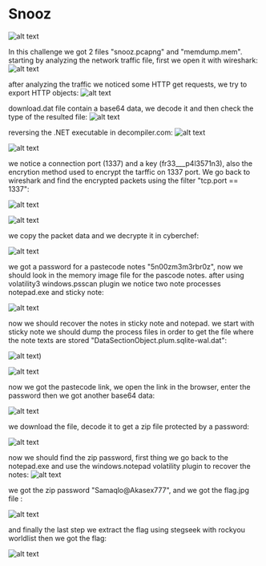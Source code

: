 # Snooz
![alt text](https://github.com/AkaSec-1337-CyberSecurity-Club/Akasec-CTF-2024/blob/main/forensic/Snooz/screenshots/Screenshot%202024-06-10%20050527.png)

In this challenge we got 2 files "snooz.pcapng" and "memdump.mem".
starting by analyzing the network traffic file, first we open it with wireshark:
![alt text](https://github.com/AkaSec-1337-CyberSecurity-Club/Akasec-CTF-2024/blob/main/forensic/Snooz/screenshots/wireshark_view.png)

after analyzing the traffic we noticed some HTTP get requests, we try to export HTTP objects:
![alt text](https://github.com/AkaSec-1337-CyberSecurity-Club/Akasec-CTF-2024/blob/main/forensic/Snooz/screenshots/download.dat.png)

download.dat file contain a base64 data, we decode it and then check the type of the resulted file:
![alt text](https://github.com/AkaSec-1337-CyberSecurity-Club/Akasec-CTF-2024/blob/main/forensic/Snooz/screenshots/download.datfiletype.png)

reversing the .NET executable in decompiler.com:
![alt text](https://github.com/AkaSec-1337-CyberSecurity-Club/Akasec-CTF-2024/blob/main/forensic/Snooz/screenshots/snoozdecompile.png)

![alt text](https://github.com/AkaSec-1337-CyberSecurity-Club/Akasec-CTF-2024/blob/main/forensic/Snooz/screenshots/encryptionmode.png)

we notice a connection port (1337) and a key (fr33___p4l3571n3), also the encrytion method used to encrypt the tarffic on 1337 port. We go back to wireshark and find the encrypted packets using the filter "tcp.port == 1337":

![alt text](https://github.com/AkaSec-1337-CyberSecurity-Club/Akasec-CTF-2024/blob/main/forensic/Snooz/screenshots/tcp1337.png)

![alt text](https://github.com/AkaSec-1337-CyberSecurity-Club/Akasec-CTF-2024/blob/main/forensic/Snooz/screenshots/tcp1337datapacket.png)

we copy the packet data and we decrypte it in cyberchef:

![alt text](https://github.com/AkaSec-1337-CyberSecurity-Club/Akasec-CTF-2024/blob/main/forensic/Snooz/screenshots/packetdatadecrypt.png)

we got a password for a pastecode notes "5n00zm3m3rbr0z", now we should look in the memory image file for the pascode notes. after using volatility3 windows.psscan plugin we notice two note processes notepad.exe and sticky note:

![alt text](https://github.com/AkaSec-1337-CyberSecurity-Club/Akasec-CTF-2024/blob/main/forensic/Snooz/screenshots/psscan.png)

now we should recover the notes in sticky note and notepad. we start with sticky note we should dump the process files in order to get the file where the note texts are stored "DataSectionObject.plum.sqlite-wal.dat":

![alt text](https://github.com/AkaSec-1337-CyberSecurity-Club/Akasec-CTF-2024/blob/main/forensic/Snooz/screenshots/dumpfilesstickynote.png))

![alt text](https://github.com/AkaSec-1337-CyberSecurity-Club/Akasec-CTF-2024/blob/main/forensic/Snooz/screenshots/stickynotecontent.png)

now we got the pastecode link, we open the link in the browser, enter the password  then we got another base64 data:

![alt text](https://github.com/AkaSec-1337-CyberSecurity-Club/Akasec-CTF-2024/blob/main/forensic/Snooz/screenshots/pastecode.png)

we download the file, decode it to get a zip file protected by a password:

![alt text](https://github.com/AkaSec-1337-CyberSecurity-Club/Akasec-CTF-2024/blob/main/forensic/Snooz/screenshots/convertzipfile.png)

now we should find the zip password, first thing we go back to the notepad.exe and use the windows.notepad volatility plugin to recover the notes:
![alt text](https://github.com/AkaSec-1337-CyberSecurity-Club/Akasec-CTF-2024/blob/main/forensic/Snooz/screenshots/windows.notepad.png)

we got the zip password "Samaqlo@Akasex777", and we got the flag.jpg file :

![alt text](https://github.com/AkaSec-1337-CyberSecurity-Club/Akasec-CTF-2024/blob/main/forensic/Snooz/screenshots/handala.png)

and finally the last step we extract the flag using stegseek with rockyou worldlist then we got the flag:

![alt text](https://github.com/AkaSec-1337-CyberSecurity-Club/Akasec-CTF-2024/blob/main/forensic/Snooz/screenshots/flag.png)
